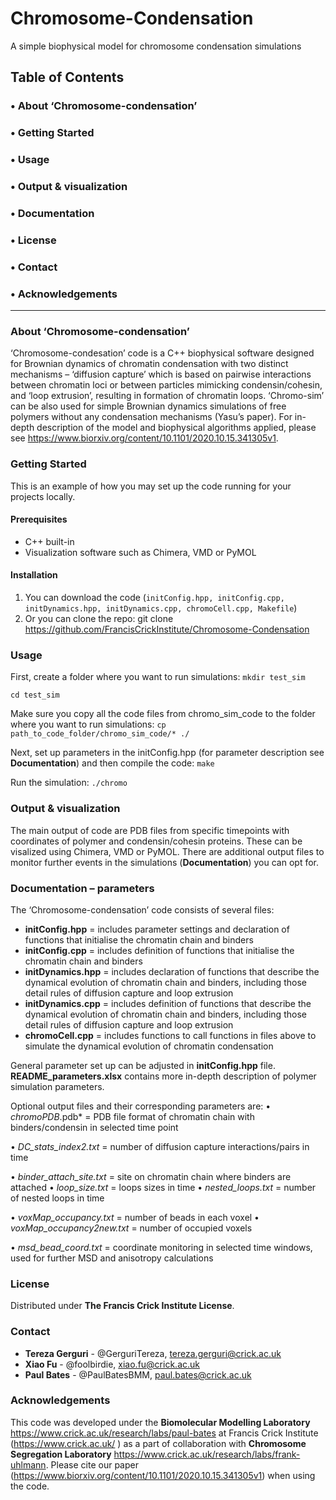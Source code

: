 # Chromosome-Condensation
A simple biophysical model for chromosome condensation simulations


## Table of Contents

### •	 About ‘Chromosome-condensation’

### •	 Getting Started

### • Usage

### •	Output & visualization

### •	Documentation

### •	License

### •	Contact

### •	Acknowledgements

------------------------------------

### About ‘Chromosome-condensation’

‘Chromosome-condesation’ code is a C++ biophysical software designed for Brownian dynamics of chromatin condensation with two distinct mechanisms – ‘diffusion capture’ which is based on pairwise interactions between chromatin loci or between particles mimicking condensin/cohesin, and ‘loop extrusion’, resulting in formation of chromatin loops. ‘Chromo-sim’ can be also used for simple Brownian dynamics simulations of free polymers without any condensation mechanisms (Yasu’s paper). 
For in-depth description of the model and biophysical algorithms applied, please see https://www.biorxiv.org/content/10.1101/2020.10.15.341305v1.


### Getting Started

This is an example of how you may set up the code running for your projects locally.

#### Prerequisites
-	C++ built-in
-	Visualization software such as Chimera, VMD or PyMOL

#### Installation
1.	You can download the code (`initConfig.hpp, initConfig.cpp, initDynamics.hpp, initDynamics.cpp, chromoCell.cpp, Makefile`)
2.	Or you can clone the repo: git clone https://github.com/FrancisCrickInstitute/Chromosome-Condensation


### Usage

First, create a folder where you want to run simulations:
`mkdir test_sim`

`cd test_sim`

Make sure you copy all the code files from chromo_sim_code to the folder where you want to run simulations:
`cp path_to_code_folder/chromo_sim_code/* ./ `

Next, set up parameters in the initConfig.hpp (for parameter description see **Documentation**) and then compile the code:
`make`

Run the simulation:
`./chromo`


### Output & visualization

The main output of code are PDB files from specific timepoints with coordinates of polymer and condensin/cohesin proteins. These can be visalized using Chimera, VMD or PyMOL. There are additional output files to monitor further events in the simulations (**Documentation**) you can opt for. 


### Documentation – parameters 

The ‘Chromosome-condensation’ code consists of several files:

- **initConfig.hpp** = includes parameter settings and declaration of functions that initialise the chromatin chain and binders
- **initConfig.cpp** = includes definition of functions that initialise the chromatin chain and binders
- **initDynamics.hpp** = includes declaration of functions that describe the dynamical evolution of chromatin chain and binders, including those detail rules of diffusion capture and loop extrusion
- **initDynamics.cpp** = includes definition of functions that describe the dynamical evolution of chromatin chain and binders, including those detail rules of diffusion capture and loop extrusion
- **chromoCell.cpp** = includes functions to call functions in files above to simulate the dynamical evolution of chromatin condensation


General parameter set up can be adjusted in **initConfig.hpp** file. **README_parameters.xlsx** contains more in-depth description of polymer simulation parameters.

Optional output files and their corresponding parameters are:
•	*_chromoPDB_*.pdb* = PDB file format of chromatin chain with binders/condensin in selected time point

•	*_DC_stats_index2.txt_* = number of diffusion capture interactions/pairs in time

•	*_binder_attach_site.txt_* = site on chromatin chain where binders are attached
•	*_loop_size.txt_* = loops sizes in time
•	*_nested_loops.txt_* = number of nested loops in time

•	*_voxMap_occupancy.txt_* = number of beads in each voxel
•	*_voxMap_occupancy2new.txt_* = number of occupied voxels

•	*_msd_bead_coord.txt_* = coordinate monitoring in selected time windows, used for further MSD and anisotropy calculations



### License
Distributed under **The Francis Crick Institute License**. 
 

### Contact
-	**Tereza Gerguri** - @GerguriTereza, tereza.gerguri@crick.ac.uk
-	**Xiao Fu** - @foolbirdie, xiao.fu@crick.ac.uk
-	**Paul Bates** - @PaulBatesBMM, paul.bates@crick.ac.uk


### Acknowledgements

This code was developed under the **Biomolecular Modelling Laboratory** https://www.crick.ac.uk/research/labs/paul-bates at Francis Crick Institute (https://www.crick.ac.uk/ ) as a part of collaboration with **Chromosome Segregation Laboratory** https://www.crick.ac.uk/research/labs/frank-uhlmann. 
Please cite our paper (https://www.biorxiv.org/content/10.1101/2020.10.15.341305v1) when using the code.




